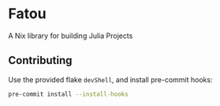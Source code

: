# Fatou

A Nix library for building Julia Projects

## Contributing

Use the provided flake `devShell`, and install pre-commit hooks:

``` sh
pre-commit install --install-hooks
```
